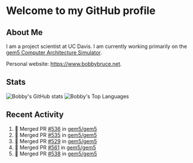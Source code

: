 # Welcome to my GitHub profile

## About Me

I am a project scientist at UC Davis. I am currently working primarily on the [gem5 Computer Architecture Simulator](https://github.com/gem5).

Personal website: <https://www.bobbybruce.net>.

## Stats

![Bobby's GitHub stats](https://github-readme-stats.vercel.app/api?username=bobbyrbruce&show_icons=true&theme=responsive&include_all_commits=true&count_private=true&show=reviews&disable_animations=true)
![Bobby's Top Languages ](https://github-readme-stats.vercel.app/api/top-langs/?username=bobbyrbruce&layout=compact&theme=responsive&count_private=true&langs_count=10&disable_animations=true)

## Recent Activity

<!--START_SECTION:activity-->
1. 🎉 Merged PR [#536](https://github.com/gem5/gem5/pull/536) in [gem5/gem5](https://github.com/gem5/gem5)
2. 🎉 Merged PR [#535](https://github.com/gem5/gem5/pull/535) in [gem5/gem5](https://github.com/gem5/gem5)
3. 🎉 Merged PR [#529](https://github.com/gem5/gem5/pull/529) in [gem5/gem5](https://github.com/gem5/gem5)
4. 🎉 Merged PR [#561](https://github.com/gem5/gem5/pull/561) in [gem5/gem5](https://github.com/gem5/gem5)
5. 🎉 Merged PR [#538](https://github.com/gem5/gem5/pull/538) in [gem5/gem5](https://github.com/gem5/gem5)
<!--END_SECTION:activity-->
